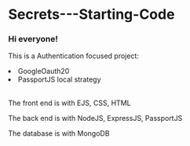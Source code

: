 # Secrets---Starting-Code

<h3>Hi everyone!</h3>

<p>This is a Authentication focused project:</p>
<il>
  <li>GoogleOauth20</li>
  <li>PassportJS local strategy</li>
</il>
</br>
<p>The front end is with EJS, CSS, HTML</p>
<p>The back end is with NodeJS, ExpressJS, PassportJS</p>
<p>The database  is with MongoDB </p>


